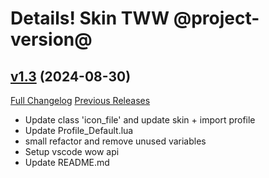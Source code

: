 # Details! Skin TWW @project-version@

## [v1.3](https://github.com/Karl-HeinzSchneider/WoW-Details-Skin-TheWarWithin/tree/v1.3) (2024-08-30)
[Full Changelog](https://github.com/Karl-HeinzSchneider/WoW-Details-Skin-TheWarWithin/compare/v1.2...v1.3) [Previous Releases](https://github.com/Karl-HeinzSchneider/WoW-Details-Skin-TheWarWithin/releases)

- Update class 'icon\_file' and update skin + import profile  
- Update Profile\_Default.lua  
- small refactor and remove unused variables  
- Setup vscode wow api  
- Update README.md  
